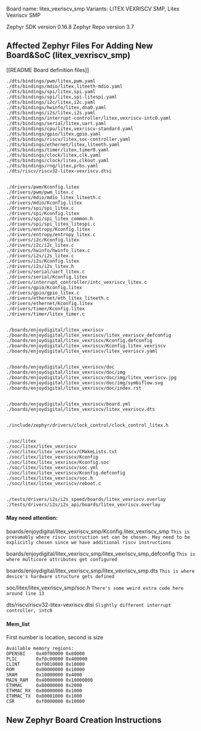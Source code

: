 Board name: litex_vexriscv_smp
Variants: LITEX VEXRISCV SMP, Litex Vexriscv SMP

Zephyr SDK version 0.16.8
Zephyr Repo version 3.7
## Affected Zephyr Files For Adding New Board&SoC (litex_vexriscv_smp)
[[README Board definition files]]
```shell
./dts/bindings/pwm/litex,pwm.yaml
./dts/bindings/mdio/litex,liteeth-mdio.yaml
./dts/bindings/spi/litex,spi.yaml
./dts/bindings/spi/litex,spi-litespi.yaml
./dts/bindings/i2c/litex,i2c.yaml
./dts/bindings/hwinfo/litex,dna0.yaml
./dts/bindings/i2s/litex,i2s.yaml
./dts/bindings/interrupt-controller/litex,vexriscv-intc0.yaml
./dts/bindings/serial/litex,uart.yaml
./dts/bindings/cpu/litex,vexriscv-standard.yaml
./dts/bindings/gpio/litex,gpio.yaml
./dts/bindings/riscv/litex,soc-controller.yaml
./dts/bindings/ethernet/litex,liteeth.yaml
./dts/bindings/timer/litex,timer0.yaml
./dts/bindings/clock/litex,clk.yaml
./dts/bindings/clock/litex,clkout.yaml
./dts/bindings/rng/litex,prbs.yaml
./dts/riscv/riscv32-litex-vexriscv.dtsi


./drivers/pwm/Kconfig.litex
./drivers/pwm/pwm_litex.c
./drivers/mdio/mdio_litex_liteeth.c
./drivers/mdio/Kconfig.litex
./drivers/spi/spi_litex.c
./drivers/spi/Kconfig.litex
./drivers/spi/spi_litex_common.h
./drivers/spi/spi_litex_litespi.c
./drivers/entropy/Kconfig.litex
./drivers/entropy/entropy_litex.c
./drivers/i2c/Kconfig.litex
./drivers/i2c/i2c_litex.c
./drivers/hwinfo/hwinfo_litex.c
./drivers/i2s/i2s_litex.c
./drivers/i2s/Kconfig.litex
./drivers/i2s/i2s_litex.h
./drivers/serial/uart_litex.c
./drivers/serial/Kconfig.litex
./drivers/interrupt_controller/intc_vexriscv_litex.c
./drivers/gpio/Kconfig.litex
./drivers/gpio/gpio_litex.c
./drivers/ethernet/eth_litex_liteeth.c
./drivers/ethernet/Kconfig.litex
./drivers/timer/Kconfig.litex
./drivers/timer/litex_timer.c


./boards/enjoydigital/litex_vexriscv
./boards/enjoydigital/litex_vexriscv/litex_vexriscv_defconfig
./boards/enjoydigital/litex_vexriscv/Kconfig.defconfig
./boards/enjoydigital/litex_vexriscv/Kconfig.litex_vexriscv
./boards/enjoydigital/litex_vexriscv/litex_vexriscv.yaml


./boards/enjoydigital/litex_vexriscv/doc
./boards/enjoydigital/litex_vexriscv/doc/img
./boards/enjoydigital/litex_vexriscv/doc/img/litex_vexriscv.jpg
./boards/enjoydigital/litex_vexriscv/doc/img/symbiflow.svg
./boards/enjoydigital/litex_vexriscv/doc/index.rst


./boards/enjoydigital/litex_vexriscv/board.yml
./boards/enjoydigital/litex_vexriscv/litex_vexriscv.dts


./include/zephyr/drivers/clock_control/clock_control_litex.h


./soc/litex
./soc/litex/litex_vexriscv
./soc/litex/litex_vexriscv/CMakeLists.txt
./soc/litex/litex_vexriscv/Kconfig
./soc/litex/litex_vexriscv/Kconfig.soc
./soc/litex/litex_vexriscv/soc.yml
./soc/litex/litex_vexriscv/Kconfig.defconfig
./soc/litex/litex_vexriscv/soc.h
./soc/litex/litex_vexriscv/reboot.c


./tests/drivers/i2s/i2s_speed/boards/litex_vexriscv.overlay
./tests/drivers/i2s/i2s_api/boards/litex_vexriscv.overlay
```

#### May need attention:
boards/enjoydigital/litex_vexriscv_smp/Kconfig.litex_vexriscv_smp
	`This is presumably where riscv instruction set can be chosen. May need to be explicitly chosen since we have additional riscv instructions`

boards/enjoydigital/litex_vexriscv_smp/litex_vexriscv_smp_defconfig
	`This is where multicore attributes get configured`

boards/enjoydigital/litex_vexriscv_smp/litex_vexriscv_smp.dts
	`This is where device's hardware structure gets defined`

soc/litex/litex_vexriscv_smp/soc.h
	`There's some weird extra code here around line 13`

dts/riscv/riscv32-litex-vexriscv.dtsi
	`Slightly different interrupt controller, intc0`

#### Mem_list
First number is location, second is size
```shell
Available memory regions:
OPENSBI    0x40f00000 0x80000 
PLIC       0xf0c00000 0x400000 
CLINT      0xf0010000 0x10000 
ROM        0x00000000 0x10000 
SRAM       0x10000000 0x4000 
MAIN_RAM   0x40000000 0x10000000
ETHMAC     0x80000000 0x2000 
ETHMAC_RX  0x80000000 0x1000 
ETHMAC_TX  0x80001000 0x1000 
CSR        0xf0000000 0x10000
```

## New Zephyr Board Creation Instructions
